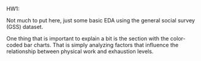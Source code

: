HW1:

Not much to put here, just some basic EDA using the general social survey (GSS) dataset. 

One thing that is important to explain a bit is the section with the color-coded bar charts. That is simply analyzing factors that influence the relationship between physical work and exhaustion levels. 
